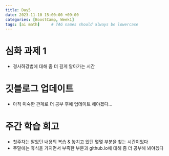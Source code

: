 ```yaml
---
title: Day5
date: 2023-11-10 15:00:00 +09:00
categories: [BoostCamp, Week1]
tags: [ai math]     # TAG names should always be lowercase
---
```


# 심화 과제 1
- 경사하강법에 대해 좀 더 깊게 알아가는 시간

# 깃블로그 업데이트
- 아직 미숙한 관계로 더 공부 후에 업데이트 해야겠다...

# 주간 학습 회고
- 첫주차는 알았던 내용의 복습 & 놓치고 있던 몇몇 부분을 찾는 시간이었다
- 주말에는 휴식을 가지면서 부족한 부분과 github.io에 대해 좀 더 공부해 봐야겠다
